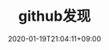 ---
title: "github发现" # category name
date: 2020-01-19T21:04:11+09:00
description: 收藏 # For SEO
category: star # meta info appeared on a card bottom side. category in category
enableBio: true
---